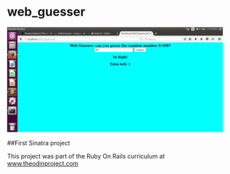 # web_guesser
![Image Hover Text](/cc.png)

##First Sinatra project

This project was part of the Ruby On Rails curriculum at www.theodinproject.com